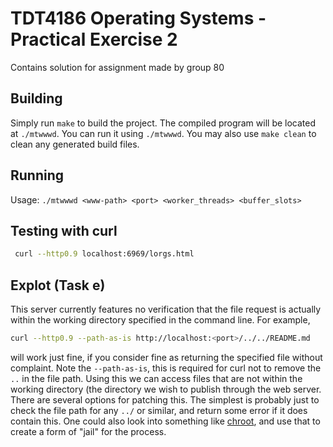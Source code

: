 # TDT4186 Operating Systems - Practical Exercise 2

Contains solution for assignment made by group 80

## Building

Simply run `make` to build the project. The compiled program will be located at `./mtwwwd`. You can run it using `./mtwwwd`. You may also use `make clean` to clean any generated build files.

## Running

Usage: `./mtwwwd <www-path> <port> <worker_threads> <buffer_slots>`

## Testing with curl

```bash
 curl --http0.9 localhost:6969/lorgs.html
```

## Explot (Task e)

 This server currently features no verification that the file request is actually within the working directory specified in the command line. For example,

 ```bash
 curl --http0.9 --path-as-is http://localhost:<port>/../../README.md
```

will work just fine, if you consider fine as returning the specified file without complaint. Note the `--path-as-is`, this is required for curl not to remove the `..` in the file path. Using this we can access files that are not within the working directory (the directory we wish to publish through the web server. There are several options for patching this. The simplest is probably just to check the file path for any `../` or similar, and return some error if it does contain this. One could also look into something like [chroot](https://man7.org/linux/man-pages/man2/chroot.2.html), and use that to create a form of "jail" for the process. 
